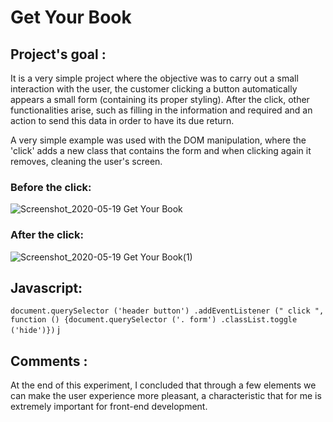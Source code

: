 # Get Your Book


## Project's goal :

It is a very simple project where the objective was to carry out a small interaction with the user, the customer clicking a button automatically appears a small form (containing its proper styling). After the click, other functionalities arise, such as filling in the information and required and an action to send this data in order to have its due return.

A very simple example was used with the DOM manipulation, where the 'click' adds a new class that contains the form and when clicking again it removes, cleaning the user's screen.

### Before the click:

![Screenshot_2020-05-19 Get Your Book](https://user-images.githubusercontent.com/57241193/82291890-31e24f00-9980-11ea-8d90-cf5bf4eb2e34.png)

### After the click:

![Screenshot_2020-05-19 Get Your Book(1)](https://user-images.githubusercontent.com/57241193/82291987-5a6a4900-9980-11ea-8b80-efb3404cc1a0.png)

## Javascript:

`document.querySelector ('header button') .addEventListener (" click ", function () {document.querySelector ('. form') .classList.toggle ('hide')})` j

## Comments :

At the end of this experiment, I concluded that through a few elements we can make the user experience more pleasant, a characteristic that for me is extremely important for front-end development.
